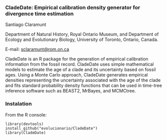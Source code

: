 ### CladeDate: Empirical calibration density generator for divergence time estimation

Santiago Claramunt

Department of Natural History, Royal Ontario Museum, and
Department of Ecology and Evolutionary Biology, University of Toronto, Ontario, Canada.

E-mail: sclaramunt@rom.on.ca

CladeDate is an R package for the generation of empirical calibration information from the fossil record. CladeDate uses simple mathematical models to estimate the age of a clade and its uncertainty based on fossil ages. Using a Monte Carlo approach, CladeDate generates empirical densities representing the uncertainty associated with the age of the clade and fits standard probability density functions that can be used in time-tree inference software such as BEAST2, MrBayes, and MCMCtree.

### Instalation

From the R console:

````
library(devtools)
install_github("evolucionario/CladeDate")
library(CladeDate)
````
